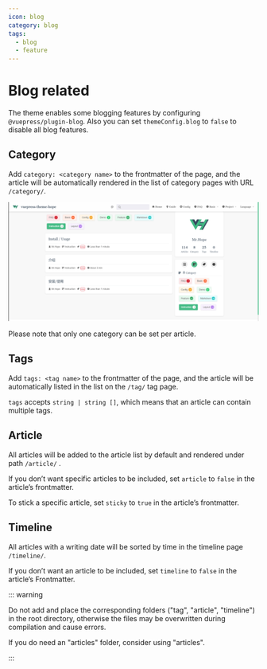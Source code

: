 ```yaml
---
icon: blog
category: blog
tags:
  - blog
  - feature
---
```


# Blog related

The theme enables some blogging features by configuring `@vuepress/plugin-blog`. Also you can set `themeConfig.blog` to `false` to disable all blog features.

## Category

Add `category: <category name>` to the frontmatter of the page, and the article will be automatically rendered in the list of category pages with URL `/category/`.

![Category](./assets/category.png)

Please note that only one category can be set per article.

## Tags

Add `tags: <tag name>` to the frontmatter of the page, and the article will be automatically listed in the list on the `/tag/` tag page.

`tags` accepts `string | string []`, which means that an article can contain multiple tags.

## Article

All articles will be added to the article list by default and rendered under path `/article/` .

If you don’t want specific articles to be included, set `article` to `false` in the article’s frontmatter.

To stick a specific article, set `sticky` to `true` in the article’s frontmatter.

## Timeline

All articles with a writing date will be sorted by time in the timeline page `/timeline/`.

If you don’t want an article to be included, set `timeline` to `false` in the article’s Frontmatter.

::: warning

Do not add and place the corresponding folders ("tag", "article", "timeline") in the root directory, otherwise the files may be overwritten during compilation and cause errors.

If you do need an "articles" folder, consider using "articles".

:::
